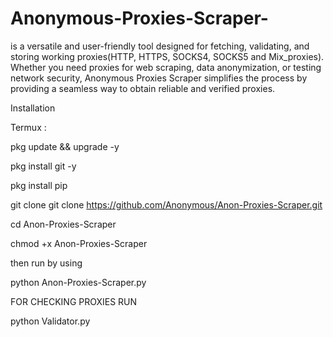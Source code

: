 # Anonymous-Proxies-Scraper-
is a versatile and user-friendly tool designed for fetching, validating, and storing working proxies(HTTP, HTTPS, SOCKS4, SOCKS5 and Mix_proxies). Whether you need proxies for web scraping, data anonymization, or testing network security, Anonymous Proxies Scraper simplifies the process by providing a seamless way to obtain reliable and verified proxies.

Installation 

Termux : 

pkg update && upgrade -y 

pkg install git -y 

pkg install pip 

git clone git clone https://github.com/Anonymous/Anon-Proxies-Scraper.git

cd Anon-Proxies-Scraper

chmod +x Anon-Proxies-Scraper

then run by using 

python Anon-Proxies-Scraper.py

FOR CHECKING PROXIES RUN 

python Validator.py 
